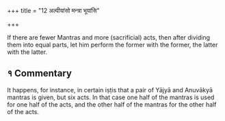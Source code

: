 +++
title = "12 अल्पीयांसो मन्त्रा भूयांसि"

+++

If there are fewer Mantras and more (sacrificial) acts, then after dividing them into equal parts, let him perform the former with the former, the latter with the latter.

## १ Commentary

It happens, for instance, in certain iṣṭis that a pair of Yājyā and Anuvākyā mantras is given, but six acts. In that case one half of the mantras is used for one half of the acts, and the other half of the mantras for the other half of the acts.
